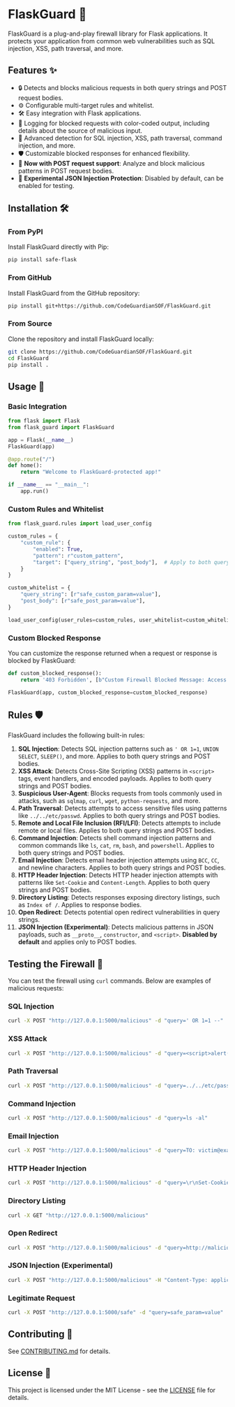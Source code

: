# FlaskGuard 🚀

FlaskGuard is a plug-and-play firewall library for Flask applications. It protects your application from common web vulnerabilities such as SQL injection, XSS, path traversal, and more.

## Features ✨

- 🔒 Detects and blocks malicious requests in both query strings and POST request bodies.
- ⚙️ Configurable multi-target rules and whitelist.
- 🛠️ Easy integration with Flask applications.
- 📜 Logging for blocked requests with color-coded output, including details about the source of malicious input.
- 🧠 Advanced detection for SQL injection, XSS, path traversal, command injection, and more.
- 🛡️ Customizable blocked responses for enhanced flexibility.
- 🚀 **Now with POST request support**: Analyze and block malicious patterns in POST request bodies.
- 🧪 **Experimental JSON Injection Protection**: Disabled by default, can be enabled for testing.

## Installation 🛠️

### From PyPI

Install FlaskGuard directly with Pip:

```bash
pip install safe-flask
```

### From GitHub

Install FlaskGuard from the GitHub repository:

```bash
pip install git+https://github.com/CodeGuardianSOF/FlaskGuard.git
```

### From Source

Clone the repository and install FlaskGuard locally:

```bash
git clone https://github.com/CodeGuardianSOF/FlaskGuard.git
cd FlaskGuard
pip install .
```

## Usage 🚀

### Basic Integration

```python
from flask import Flask
from flask_guard import FlaskGuard

app = Flask(__name__)
FlaskGuard(app)

@app.route("/")
def home():
    return "Welcome to FlaskGuard-protected app!"

if __name__ == "__main__":
    app.run()
```

### Custom Rules and Whitelist

```python
from flask_guard.rules import load_user_config

custom_rules = {
    "custom_rule": {
        "enabled": True,
        "pattern": r"custom_pattern",
        "target": ["query_string", "post_body"],  # Apply to both query strings and POST bodies
    }
}

custom_whitelist = {
    "query_string": [r"safe_custom_param=value"],
    "post_body": [r"safe_post_param=value"],
}

load_user_config(user_rules=custom_rules, user_whitelist=custom_whitelist)
```

### Custom Blocked Response

You can customize the response returned when a request or response is blocked by FlaskGuard:

```python
def custom_blocked_response():
    return '403 Forbidden', [b"Custom Firewall Blocked Message: Access Denied."]

FlaskGuard(app, custom_blocked_response=custom_blocked_response)
```

## Rules 🛡️

FlaskGuard includes the following built-in rules:

1. **SQL Injection**: Detects SQL injection patterns such as `' OR 1=1`, `UNION SELECT`, `SLEEP()`, and more. Applies to both query strings and POST bodies.
2. **XSS Attack**: Detects Cross-Site Scripting (XSS) patterns in `<script>` tags, event handlers, and encoded payloads. Applies to both query strings and POST bodies.
3. **Suspicious User-Agent**: Blocks requests from tools commonly used in attacks, such as `sqlmap`, `curl`, `wget`, `python-requests`, and more.
4. **Path Traversal**: Detects attempts to access sensitive files using patterns like `../../etc/passwd`. Applies to both query strings and POST bodies.
5. **Remote and Local File Inclusion (RFI/LFI)**: Detects attempts to include remote or local files. Applies to both query strings and POST bodies.
6. **Command Injection**: Detects shell command injection patterns and common commands like `ls`, `cat`, `rm`, `bash`, and `powershell`. Applies to both query strings and POST bodies.
7. **Email Injection**: Detects email header injection attempts using `BCC`, `CC`, and newline characters. Applies to both query strings and POST bodies.
8. **HTTP Header Injection**: Detects HTTP header injection attempts with patterns like `Set-Cookie` and `Content-Length`. Applies to both query strings and POST bodies.
9. **Directory Listing**: Detects responses exposing directory listings, such as `Index of /`. Applies to response bodies.
10. **Open Redirect**: Detects potential open redirect vulnerabilities in query strings.
11. **JSON Injection (Experimental)**: Detects malicious patterns in JSON payloads, such as `__proto__`, `constructor`, and `<script>`. **Disabled by default** and applies only to POST bodies.

## Testing the Firewall 🧪

You can test the firewall using `curl` commands. Below are examples of malicious requests:

### SQL Injection

```bash
curl -X POST "http://127.0.0.1:5000/malicious" -d "query=' OR 1=1 --"
```

### XSS Attack

```bash
curl -X POST "http://127.0.0.1:5000/malicious" -d "query=<script>alert(1)</script>"
```

### Path Traversal

```bash
curl -X POST "http://127.0.0.1:5000/malicious" -d "query=../../etc/passwd"
```

### Command Injection

```bash
curl -X POST "http://127.0.0.1:5000/malicious" -d "query=ls -al"
```

### Email Injection

```bash
curl -X POST "http://127.0.0.1:5000/malicious" -d "query=TO: victim@example.com\nBCC: attacker@example.com"
```

### HTTP Header Injection

```bash
curl -X POST "http://127.0.0.1:5000/malicious" -d "query=\r\nSet-Cookie: malicious=true"
```

### Directory Listing

```bash
curl -X GET "http://127.0.0.1:5000/malicious"
```

### Open Redirect

```bash
curl -X POST "http://127.0.0.1:5000/malicious" -d "query=http://malicious-site.com"
```

### JSON Injection (Experimental)

```bash
curl -X POST "http://127.0.0.1:5000/malicious" -H "Content-Type: application/json" -d '{"__proto__": "malicious"}'
```

### Legitimate Request

```bash
curl -X POST "http://127.0.0.1:5000/safe" -d "query=safe_param=value"
```

## Contributing 🤝

See [CONTRIBUTING.md](CONTRIBUTING.md) for details.

## License 📄

This project is licensed under the MIT License - see the [LICENSE](LICENSE) file for details.
